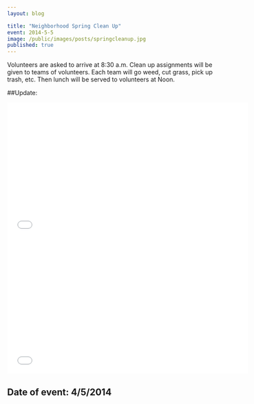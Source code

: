 ```yaml
---
layout: blog

title: "Neighborhood Spring Clean Up"
event: 2014-5-5
image: /public/images/posts/springcleanup.jpg
published: true
---
```


Volunteers are asked to arrive at 8:30 a.m. Clean up assignments will be given to teams of volunteers. Each team will go weed, cut grass, pick up trash, etc. Then lunch will be served to volunteers at Noon.

##Update:
<iframe width="560" height="315" src="//www.youtube.com/embed/xaFgJ3hfJ5g" frameborder="0" allowfullscreen></iframe>

<iframe width="560" height="315" src="//www.youtube.com/embed/kQ9OJVEsF2M" frameborder="0" allowfullscreen></iframe>


## Date of event: 4/5/2014
